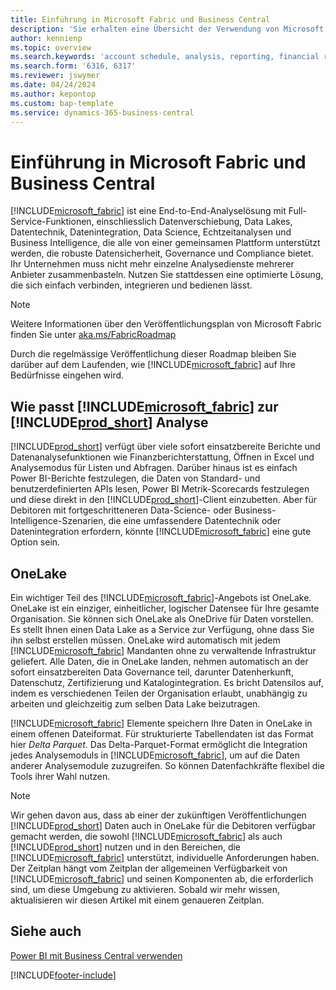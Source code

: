 ```yaml
---
title: Einführung in Microsoft Fabric und Business Central
description: 'Sie erhalten eine Übersicht der Verwendung von Microsoft Fabric, um Erkenntnisse, Business Intelligence und KPIs aus Ihren Business Central-Daten zu erhalten.'
author: kennienp
ms.topic: overview
ms.search.keywords: 'account schedule, analysis, reporting, financial report, business intelligence, KPI'
ms.search.form: '6316, 6317'
ms.reviewer: jswymer
ms.date: 04/24/2024
ms.author: kepontop
ms.custom: bap-template
ms.service: dynamics-365-business-central
---
```

# Einführung in Microsoft Fabric und Business Central

[!INCLUDE[microsoft_fabric](includes/microsoft_fabric.md)] ist eine End-to-End-Analyselösung mit Full-Service-Funktionen, einschliesslich Datenverschiebung, Data Lakes, Datentechnik, Datenintegration, Data Science, Echtzeitanalysen und Business Intelligence, die alle von einer gemeinsamen Plattform unterstützt werden, die robuste Datensicherheit, Governance und Compliance bietet. Ihr Unternehmen muss nicht mehr einzelne Analysedienste mehrerer Anbieter zusammenbasteln. Nutzen Sie stattdessen eine optimierte Lösung, die sich einfach verbinden, integrieren und bedienen lässt.

> [!NOTE]
> Weitere Informationen über den Veröffentlichungsplan von Microsoft Fabric finden Sie unter [aka.ms/FabricRoadmap](https://aka.ms/FabricRoadmap)
> 
> Durch die regelmässige Veröffentlichung dieser Roadmap bleiben Sie darüber auf dem Laufenden, wie [!INCLUDE[microsoft_fabric](includes/microsoft_fabric.md)] auf Ihre Bedürfnisse eingehen wird.

## Wie passt [!INCLUDE[microsoft_fabric](includes/microsoft_fabric.md)] zur [!INCLUDE[prod_short](includes/prod_short.md)] Analyse

[!INCLUDE[prod_short](includes/prod_short.md)] verfügt über viele sofort einsatzbereite Berichte und Datenanalysefunktionen wie Finanzberichterstattung, Öffnen in Excel und Analysemodus für Listen und Abfragen. Darüber hinaus ist es einfach Power BI-Berichte festzulegen, die Daten von Standard- und benutzerdefinierten APIs lesen, Power BI Metrik-Scorecards festzulegen und diese direkt in den [!INCLUDE[prod_short](includes/prod_short.md)]-Client einzubetten. Aber für Debitoren mit fortgeschritteneren Data-Science- oder Business-Intelligence-Szenarien, die eine umfassendere Datentechnik oder Datenintegration erfordern, könnte [!INCLUDE[microsoft_fabric](includes/microsoft_fabric.md)] eine gute Option sein. 

## OneLake

Ein wichtiger Teil des [!INCLUDE[microsoft_fabric](includes/microsoft_fabric.md)]-Angebots ist OneLake. OneLake ist ein einziger, einheitlicher, logischer Datensee für Ihre gesamte Organisation. Sie können sich OneLake als OneDrive für Daten vorstellen. Es stellt Ihnen einen Data Lake as a Service zur Verfügung, ohne dass Sie ihn selbst erstellen müssen. OneLake wird automatisch mit jedem [!INCLUDE[microsoft_fabric](includes/microsoft_fabric.md)] Mandanten ohne zu verwaltende Infrastruktur geliefert. Alle Daten, die in OneLake landen, nehmen automatisch an der sofort einsatzbereiten Data Governance teil, darunter Datenherkunft, Datenschutz, Zertifizierung und Katalogintegration. Es bricht Datensilos auf, indem es verschiedenen Teilen der Organisation erlaubt, unabhängig zu arbeiten und gleichzeitig zum selben Data Lake beizutragen.

[!INCLUDE[microsoft_fabric](includes/microsoft_fabric.md)] Elemente speichern Ihre Daten in OneLake in einem offenen Dateiformat. Für strukturierte Tabellendaten ist das Format hier *Delta Parquet*. Das Delta-Parquet-Format ermöglicht die Integration jedes Analysemoduls in [!INCLUDE[microsoft_fabric](includes/microsoft_fabric.md)], um auf die Daten anderer Analysemodule zuzugreifen. So können Datenfachkräfte flexibel die Tools ihrer Wahl nutzen.

> [!NOTE]
> Wir gehen davon aus, dass ab einer der zukünftigen Veröffentlichungen [!INCLUDE[prod_short](includes/prod_short.md)] Daten auch in OneLake für die Debitoren verfügbar gemacht werden, die sowohl [!INCLUDE[microsoft_fabric](includes/microsoft_fabric.md)] als auch [!INCLUDE[prod_short](includes/prod_short.md)] nutzen und in den Bereichen, die [!INCLUDE[microsoft_fabric](includes/microsoft_fabric.md)] unterstützt, individuelle Anforderungen haben. Der Zeitplan hängt vom Zeitplan der allgemeinen Verfügbarkeit von [!INCLUDE[microsoft_fabric](includes/microsoft_fabric.md)] und seinen Komponenten ab, die erforderlich sind, um diese Umgebung zu aktivieren. Sobald wir mehr wissen, aktualisieren wir diesen Artikel mit einem genaueren Zeitplan.

## Siehe auch 
[Power BI mit Business Central verwenden](admin-powerbi.md)   

[!INCLUDE[footer-include](includes/footer-banner.md)]
